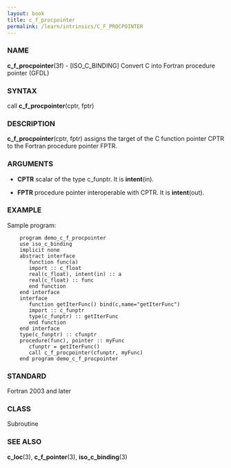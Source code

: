 ```yaml
---
layout: book
title: c_f_procpointer
permalink: /learn/intrinsics/C_F_PROCPOINTER
---
```

### NAME

**c\_f\_procpointer**(3f) - \[ISO\_C\_BINDING\] Convert C into Fortran procedure pointer
(GFDL)

### SYNTAX

call **c\_f\_procpointer**(cptr, fptr)

### DESCRIPTION

**c\_f\_procpointer**(cptr, fptr) assigns the target of the C function
pointer CPTR to the Fortran procedure pointer FPTR.

### ARGUMENTS

  - **CPTR**
    scalar of the type c\_funptr. It is **intent**(in).

  - **FPTR**
    procedure pointer interoperable with CPTR. It is **intent**(out).

### EXAMPLE

Sample program:

```
    program demo_c_f_procpointer
    use iso_c_binding
    implicit none
    abstract interface
       function func(a)
       import :: c_float
       real(c_float), intent(in) :: a
       real(c_float) :: func
       end function
    end interface
    interface
       function getIterFunc() bind(c,name="getIterFunc")
       import :: c_funptr
       type(c_funptr) :: getIterFunc
       end function
    end interface
    type(c_funptr) :: cfunptr
    procedure(func), pointer :: myFunc
       cfunptr = getIterFunc()
       call c_f_procpointer(cfunptr, myFunc)
    end program demo_c_f_procpointer
```

### STANDARD

Fortran 2003 and later

### CLASS

Subroutine

### SEE ALSO

**c\_loc**(3), **c\_f\_pointer**(3), **iso\_c\_binding**(3)
